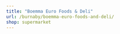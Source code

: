 ```yaml
---
title: "Boemma Euro Foods & Deli"
url: /burnaby/boemma-euro-foods-and-deli/
shop: supermarket
---
```

